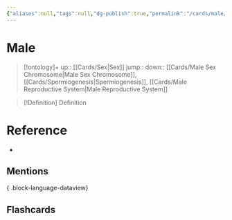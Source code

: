 ```yaml
---
{"aliases":null,"tags":null,"dg-publish":true,"permalink":"/cards/male/","dgPassFrontmatter":true}
---
```


# Male

> [!ontology]+
> up:: [[Cards/Sex\|Sex]]
> jump:: 
> down:: [[Cards/Male Sex Chromosome\|Male Sex Chromosome]], [[Cards/Spermiogenesis\|Spermiogenesis]], [[Cards/Male Reproductive System\|Male Reproductive System]]

> [!Definition] Definition
> 

# Reference
- 

## Mentions

{ .block-language-dataview}

## Flashcards
